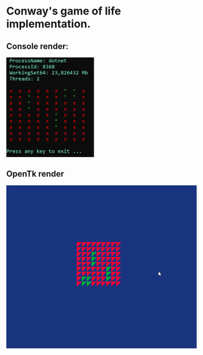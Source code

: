 # Conway's game of life implementation.


## Console render:

![Blinker and Block example](img/BlinkerAndBlock.gif)

## OpenTk render

![Blinker and Block example](img/BlinkerAndBlockOpenTK.gif)